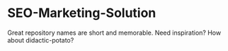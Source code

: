 # SEO-Marketing-Solution
Great repository names are short and memorable. Need inspiration? How about didactic-potato?
